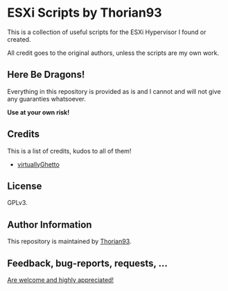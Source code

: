 ESXi Scripts by Thorian93
=========================

This is a collection of useful scripts for the ESXi Hypervisor I found or created.

All credit goes to the original authors, unless the scripts are my own work.

Here Be Dragons!
----------------

Everything in this repository is provided as is and I cannot and will not give any guaranties whatsoever.

**Use at your own risk!**

Credits
-------

This is a list of credits, kudos to all of them!

- [virtuallyGhetto](https://www.virtuallyghetto.com/)

License
-------

GPLv3. 

Author Information
------------------

This repository is maintained by [Thorian93](https://github.com/thorian93).

Feedback, bug-reports, requests, ...
------------------------------------

[Are welcome and highly appreciated!](https://github.com/thorian93/esxi-scripts/issues)